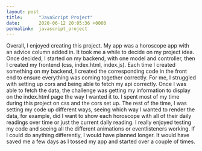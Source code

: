 ```yaml
---
layout: post
title:      "JavaScript Project"
date:       2020-06-12 20:05:36 +0000
permalink:  javascript_project
---
```



Overall, I enjoyed creating this project. My app was a horoscope app with an advice column added in. It took me a while to decide on my project idea. Once decided, I started on my backend, with one model and controller, then I created my frontend (css, index.html, index.js). Each time I created something on my backend, I created the corresponding code in the front end to ensure everything was coming together correctly. For me, I struggled with setting up cors and being able to fetch my api correctly. Once I was able to fetch the data, the challenge was getting my information to display on the index.html page the way I wanted it to. I spent most of my time during this project on css and the cors set up. The rest of the time, I was setting my code up different ways, seeing which way I wanted to render the data, for example, did I want to show each horoscope with all of their daily readings over time or just the current daily reading. I really enjoyed testing my code and seeing all the different animations or eventlisteners working. If I could do anything differently, I would have planned longer. It would have saved me a few days as I tossed my app and started over a couple of times.
